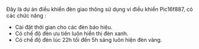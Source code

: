 Đây là dự án điều khiển đèn giao thông sử dụng vi điều khiển Pic16f887, có các chức năng : 
  + Cài đặt thời gian cho các đèn báo hiệu.
  + Có chế độ đèn ưu tiên luôn hiển thị đèn xanh. 
  + Có chế độ đèn lúc 22h tối đến 5h sáng luôn hiện đèn vàng.
